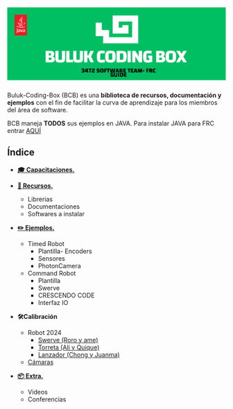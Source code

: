 # ![BULUK-CODING-BOX](/Images/BCBLOGO.png)

Buluk-Coding-Box (BCB) es una **biblioteca de recursos, documentación y ejemplos** con el fin de facilitar la curva de aprendizaje para los miembros del área de software.

BCB maneja **TODOS** sus ejemplos en JAVA. Para instalar JAVA para FRC entrar [AQUÍ](https://docs.wpilib.org/en/stable/docs/zero-to-robot/step-2/wpilib-setup.html)

## Índice

- **[🎓 Capacitaciones.](/Tabs/Capacitaciones.md)**

- **[📄 Recursos.](/Tabs/Recursos.md)**
  - Librerias
  - Documentaciones
  - Softwares a instalar

- **[✏️ Ejemplos.](/Tabs/Ejemplos.md)**
  - Timed Robot
    - Plantilla- Encoders
    - Sensores
    - PhotonCamera
  - Command Robot
    - Plantilla
    - Swerve
    - CRESCENDO CODE
    - Interfaz IO

- **🛠️Calibración**

  - Robot 2024
    - [Swerve (Roro y ame)](https://github.com/roly-221409/PID_proyect)
    - [Torreta (Ali y Quique)](https://github.com/Imcab/CalibracionTorreta)
    - [Lanzador (Chong y Juanma)](https://github.com/Imcab/CalibracionLanzador)
  - [Cámaras](https://github.com/Imcab/CalibracionCamara)

- **[📦 Extra.](/Tabs/Extra.md)**
  - Videos
  - Conferencias
